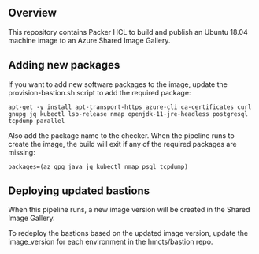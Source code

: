 ## Overview 

This repository contains Packer HCL to build and publish an Ubuntu 18.04 machine image to an Azure Shared Image Gallery.

## Adding new packages

If you want to add new software packages to the image, update the provision-bastion.sh script to add the required package:

```
apt-get -y install apt-transport-https azure-cli ca-certificates curl gnupg jq kubectl lsb-release nmap openjdk-11-jre-headless postgresql tcpdump parallel
```

Also add the package name to the checker. When the pipeline runs to create the image, the build will exit if any of the required packages are missing:

```
packages=(az gpg java jq kubectl nmap psql tcpdump)
```

## Deploying updated bastions

When this pipeline runs, a new image version will be created in the Shared Image Gallery.

To redeploy the bastions based on the updated image version, update the image_version for each environment in the hmcts/bastion repo.
